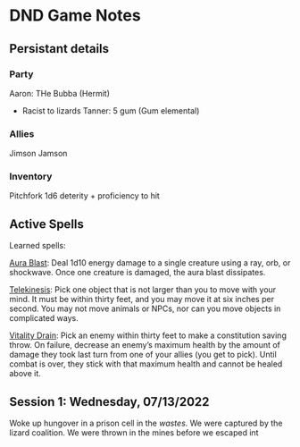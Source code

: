 DND Game Notes
======

## Persistant details

### Party
Aaron: THe Bubba (Hermit)
* Racist to lizards
Tanner: 5 gum (Gum elemental)

### Allies
Jimson Jamson

### Inventory
Pitchfork 1d6  deterity + proficiency to hit

## Active Spells
Learned spells:

<u>Aura Blast</u>: Deal 1d10 energy damage to a single creature using a ray, orb, or shockwave. Once one creature is damaged, the aura blast dissipates. 

<u>Telekinesis</u>: Pick one object that is not larger than you to move with your mind. It must be within thirty feet, and you may move it at six inches per second. You may not move animals or NPCs, nor can you move objects in complicated ways. 

<u>Vitality Drain</u>: Pick an enemy within thirty feet to make a constitution saving throw. On failure, decrease an enemy’s maximum health by the amount of damage they took last turn from one of your allies (you get to pick). Until combat is over, they stick with that maximum health and cannot be healed above it.

## Session 1: Wednesday, 07/13/2022
Woke up hungover in a prison cell in the *wastes*. We were captured by the lizard coalition. We were thrown in the mines before we escaped int